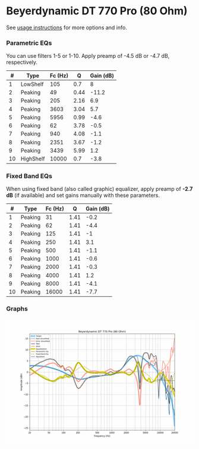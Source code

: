# Beyerdynamic DT 770 Pro (80 Ohm)
See [usage instructions](https://github.com/jaakkopasanen/AutoEq#usage) for more options and info.

### Parametric EQs
You can use filters 1-5 or 1-10. Apply preamp of -4.5 dB or -4.7 dB, respectively.

|   # | Type      |   Fc (Hz) |    Q |   Gain (dB) |
|-----|-----------|-----------|------|-------------|
|   1 | LowShelf  |       105 | 0.7  |         8   |
|   2 | Peaking   |        49 | 0.44 |       -11.2 |
|   3 | Peaking   |       205 | 2.16 |         6.9 |
|   4 | Peaking   |      3603 | 3.04 |         5.7 |
|   5 | Peaking   |      5956 | 0.99 |        -4.6 |
|   6 | Peaking   |        62 | 3.78 |        -0.5 |
|   7 | Peaking   |       940 | 4.08 |        -1.1 |
|   8 | Peaking   |      2351 | 3.67 |        -1.2 |
|   9 | Peaking   |      3439 | 5.99 |         1.2 |
|  10 | HighShelf |     10000 | 0.7  |        -3.8 |

### Fixed Band EQs
When using fixed band (also called graphic) equalizer, apply preamp of **-2.7 dB** (if available) and set gains manually with these parameters.

|   # | Type    |   Fc (Hz) |    Q |   Gain (dB) |
|-----|---------|-----------|------|-------------|
|   1 | Peaking |        31 | 1.41 |        -0.2 |
|   2 | Peaking |        62 | 1.41 |        -4.4 |
|   3 | Peaking |       125 | 1.41 |        -1   |
|   4 | Peaking |       250 | 1.41 |         3.1 |
|   5 | Peaking |       500 | 1.41 |        -1.1 |
|   6 | Peaking |      1000 | 1.41 |        -0.6 |
|   7 | Peaking |      2000 | 1.41 |        -0.3 |
|   8 | Peaking |      4000 | 1.41 |         1.2 |
|   9 | Peaking |      8000 | 1.41 |        -4.1 |
|  10 | Peaking |     16000 | 1.41 |        -7.7 |

### Graphs
![](./Beyerdynamic%20DT%20770%20Pro%20(80%20Ohm).png)

